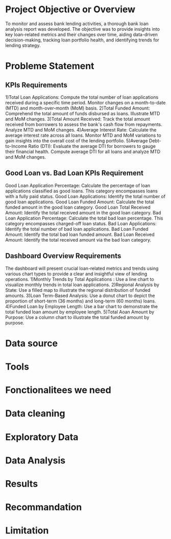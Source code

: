 # Project Objective or Overview
To monitor and assess bank lending activities, a thorough bank loan analysis report was developed. The objective was to provide insights into key loan-related metrics and their changes over time, aiding data-driven decision-making, tracking loan portfolio health, and identifying trends for lending strategy.

# Probleme Statement
  ## KPIs Requirements
1)Total Loan Applications: Compute the total number of loan applications received during a specific time period. Monitor changes on a month-to-date (MTD) and month-over-month (MoM) basis.
2)Total Funded Amount: Comprehend the total amount of funds disbursed as loans. Illustrate MTD and MoM changes.
3)Total Amount Received: Track the total amount received from borrowers to assess the bank's cash flow from repayments. Analyze MTD and MoM changes.
4)Average Interest Rate: Calculate the average interest rate across all loans. Monitor MTD and MoM variations to gain insights into the overall cost of the lending portfolio.
5)Average Debt-to-Income Ratio (DTI): Evaluate the average DTI for borrowers to gauge their financial health. Compute average DTI for all loans and analyze MTD and MoM changes.
  ## Good Loan vs. Bad Loan KPIs Requirement
Good Loan Application Percentage: Calculate the percentage of loan applications classified as good loans. This category encompasses loans with a fully paid status.
Good Loan Applications: Identify the total number of good loan applications.
Good Loan Funded Amount: Calculate the total funded amount in the good loan category.
Good Loan Total Received Amount: Identify the total received amount in the good loan category.
Bad Loan Application Percentage: Calculate the total bad loan percentage. This category encompasses charged-off loan status.
Bad Loan Applications: Identify the total number of bad loan applications.
Bad Loan Funded Amount: Identify the total bad loan funded amount.
Bad Loan Received Amount: Identify the total received amount via the bad loan category.

## Dashboard Overview Requirements
The dashboard will present crucial loan-related metrics and trends using various chart types to provide a clear and insightful view of lending operations.
1)Monthly Trends by Total Applications : Use a line chart to visualize monthly trends in total loan applications.
2)Regional Analysis by State: Use a filled map to illustrate the regional distribution of funded amounts.
3)Loan Term-Based Analysis: Use a donut chart to depict the proportion of short-term (36 months) and long-term (60 months) loans.
4)Funded Loan by Employee Length: Use a bar chart to demonstrate the total funded loan amount by employee length.
5)Total Aoan Amount by Purpose: Use a column chart to illustrate the total funded amount by purpose.

# Data source
# Tools
# Fonctionalitees we need
# Data cleaning
# Exploratory Data
# Data Analysis
# Results
# Recommandation
# Limitation
